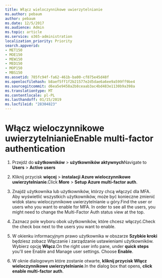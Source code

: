 ```yaml
---
title: Włącz wieloczynnikowe uwierzytelnianie
ms.author: pebaum
author: pebaum
ms.date: 12/5/2017
ms.audience: Admin
ms.topic: article
ms.service: o365-administration
localization_priority: Priority
search.appverid:
- MET150
- MOE150
- MEW150
- MED150
- MOP150
- MBS150
ms.assetid: 785fc94f-fa62-461b-ba00-cf875e45d48f
ms.openlocfilehash: b8aef5ff1f2b21577e2d5dae6a6ee9a599ff9be4
ms.sourcegitcommit: d6ea5e9458a2b8ceaab3ac4bd483e1130b9a398a
ms.translationtype: MT
ms.contentlocale: pl-PL
ms.lasthandoff: 01/15/2019
ms.locfileid: "28304823"
---
```

# <a name="enable-multi-factor-authentication"></a><span data-ttu-id="9cd51-102">Włącz wieloczynnikowe uwierzytelnianie</span><span class="sxs-lookup"><span data-stu-id="9cd51-102">Enable multi-factor authentication</span></span>

1. <span data-ttu-id="9cd51-103">Przejdź do **użytkowników** \> **użytkowników aktywnych**</span><span class="sxs-lookup"><span data-stu-id="9cd51-103">Navigate to **Users** \> **Active users**</span></span>
    
2. <span data-ttu-id="9cd51-104">Kliknij przycisk **więcej** \> **instalacji Azure wieloczynnikowe uwierzytelnianie**.</span><span class="sxs-lookup"><span data-stu-id="9cd51-104">Click **More** \> **Setup Azure multi-factor auth**.</span></span> 
    
3. <span data-ttu-id="9cd51-p101">Znajdź użytkownika lub użytkowników, którzy chcą włączyć dla MFA. Aby wyświetlić wszystkich użytkowników, może być konieczne zmienić widok stanu wieloczynnikowe uwierzytelnianie u góry.</span><span class="sxs-lookup"><span data-stu-id="9cd51-p101">Find the user or users who you want to enable for MFA. In order to see all the users, you might need to change the Multi-Factor Auth status view at the top.</span></span>
    
4. <span data-ttu-id="9cd51-107">Zaznacz pole wyboru obok użytkowników, które chcesz włączyć.</span><span class="sxs-lookup"><span data-stu-id="9cd51-107">Check the check box next to the users you want to enable.</span></span>
    
5.  <span data-ttu-id="9cd51-p102">W okienku informacyjnym prawo użytkownika w obszarze **Szybkie kroki** będziesz zobacz Włączanie i zarządzanie ustawieniami użytkowników. Wybierz opcję **Włącz**.</span><span class="sxs-lookup"><span data-stu-id="9cd51-p102">On the right user info pane, under **quick steps** you'll see Enable and Manage user settings. Choose **Enable**.</span></span> 
    
6. <span data-ttu-id="9cd51-110">W oknie dialogowym które zostanie otwarte, **kliknij przycisk Włącz wieloczynnikowe uwierzytelnianie**.</span><span class="sxs-lookup"><span data-stu-id="9cd51-110">In the dialog box that opens, **click enable multi-factor auth**.</span></span> 
    

